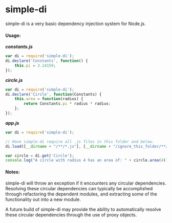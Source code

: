 # simple-di

simple-di is a very basic dependency injection system for Node.js.

#### Usage:

***constants.js***
```javascript
var di = require('simple-di');
di.declare('Constants', function() {
    this.pi = 3.14159;
});
```

***circle.js***
```javascript
var di = require('simple-di');
di.declare('Circle', function(Constants) {
    this.area = function(radius) {
        return Constants.pi * radius * radius;
    };
});
```

***app.js***
```javascript
var di = require('simple-di');

// Have simple-di require all .js files in this folder and below.
di.load([__dirname + "/**/*.js"], [__dirname + "/ignore_this_folder/**/*.js"]);

var circle = di.get('Circle');
console.log("A circle with radius 4 has an area of: " + circle.area(4));
```

#### Notes:

simple-di will throw an exception if it encounters any circular dependencies.  Resolving these circular dependencies can typically be accomplished through refactoring the dependent modules, and extracting some of the functionality out into a new module.

A future build of simple-di may provide the ability to automatically resolve these circular dependencies through the use of proxy objects.
